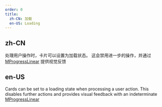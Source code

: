 ```yaml
---
order: 0
title:
  zh-CN: 加载
  en-US: Loading
---
```


## zh-CN

处理用户操作时，卡片可以设置为加载状态。 这会禁用进一步的操作，并通过 [MProgressLinear](/components/progresslinear) 提供视觉反馈  

## en-US

Cards can be set to a loading state when processing a user action. This disables further actions and provides visual feedback with an indeterminate  [MProgressLinear](/components/progresslinear)
